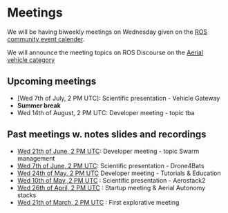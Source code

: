 # Meetings
We will be having biweekly meetings on Wednesday given on the [ROS community event calender](https://calendar.google.com/calendar/u/0/embed?src=c_3fc5c4d6ece9d80d49f136c1dcd54d7f44e1acefdbe87228c92ff268e85e2ea0@group.calendar.google.com&ctz=UTC). 

We will announce the meeting topics on ROS Discourse on the [Aerial vehicle category](https://discourse.ros.org/c/aerial-vehicles/14)

## Upcoming meetings

* [Wed 7th of July, 2 PM UTC]: Scientific presentation - Vehicle Gateway
* **Summer break**
* Wed 14th of August, 2 PM UTC: Developer meeting - topic tba
  
## Past meetings w. notes slides and recordings
* [Wed 21th of June, 2 PM UTC](https://discourse.ros.org/t/june-2023-meetings-aerial-robotics/31718/7): Developer meeting - topic Swarm management
* [Wed 7th of June, 2 PM UTC](https://discourse.ros.org/t/june-2023-meetings-aerial-robotics/31718/2): Scientific presentation - Drone4Bats
* [Wed 24th of May, 2 PM UTC](https://discourse.ros.org/t/may-2023-meetings-aerial-robotics/31231/5) Developer meeting - Tutorials & Education
* [Wed 10th of May, 2 PM UTC](https://discourse.ros.org/t/may-2023-meetings-aerial-robotics/31231/3) : Scientific presentation - Aerostack2
* [Wed 26th of April, 2 PM UTC](https://discourse.ros.org/t/start-up-meeting-aerial-robotics-wg/30869/4) : Startup meeting & Aerial Autonomy stacks
* [Wed 21th of March, 2 PM UTC](https://discourse.ros.org/t/first-explorative-meeting-aerial-robotics/29955/16) : First explorative meeting
